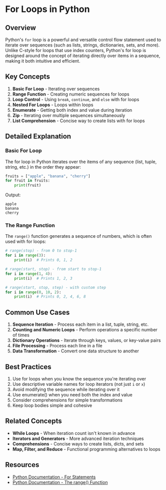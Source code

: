 # For Loops in Python

## Overview

Python's `for` loop is a powerful and versatile control flow statement used to iterate over sequences (such as lists, strings, dictionaries, sets, and more). Unlike C-style for loops that use index counters, Python's for loop is designed around the concept of iterating directly over items in a sequence, making it both intuitive and efficient.

## Key Concepts

1. **Basic For Loop** - Iterating over sequences
2. **Range Function** - Creating numeric sequences for loops
3. **Loop Control** - Using `break`, `continue`, and `else` with for loops
4. **Nested For Loops** - Loops within loops
5. **Enumerate** - Getting both index and value during iteration
6. **Zip** - Iterating over multiple sequences simultaneously
7. **List Comprehension** - Concise way to create lists with for loops

## Detailed Explanation

### Basic For Loop

The for loop in Python iterates over the items of any sequence (list, tuple, string, etc.) in the order they appear:

```python
fruits = ["apple", "banana", "cherry"]
for fruit in fruits:
    print(fruit)
```

Output:
```
apple
banana
cherry
```

### The Range Function

The `range()` function generates a sequence of numbers, which is often used with for loops:

```python
# range(stop) - from 0 to stop-1
for i in range(3):
    print(i)  # Prints 0, 1, 2

# range(start, stop) - from start to stop-1
for i in range(1, 4):
    print(i)  # Prints 1, 2, 3

# range(start, stop, step) - with custom step
for i in range(0, 10, 2):
    print(i)  # Prints 0, 2, 4, 6, 8
```

## Common Use Cases

1. **Sequence Iteration** - Process each item in a list, tuple, string, etc.
2. **Counting and Numeric Loops** - Perform operations a specific number of times
3. **Dictionary Operations** - Iterate through keys, values, or key-value pairs
4. **File Processing** - Process each line in a file
5. **Data Transformation** - Convert one data structure to another

## Best Practices

1. Use for loops when you know the sequence you're iterating over
2. Use descriptive variable names for loop iterators (not just `i` or `x`)
3. Avoid modifying the sequence while iterating over it
4. Use enumerate() when you need both the index and value
5. Consider comprehensions for simple transformations
6. Keep loop bodies simple and cohesive

## Related Concepts

- **While Loops** - When iteration count isn't known in advance
- **Iterators and Generators** - More advanced iteration techniques
- **Comprehensions** - Concise ways to create lists, dicts, and sets
- **Map, Filter, and Reduce** - Functional programming alternatives to loops

## Resources

- [Python Documentation - For Statements](https://docs.python.org/3/tutorial/controlflow.html#for-statements)
- [Python Documentation - The range() Function](https://docs.python.org/3/library/stdtypes.html#ranges) 